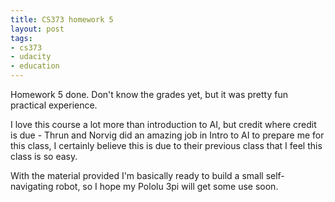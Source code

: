 ```yaml
--- 
title: CS373 homework 5
layout: post
tags: 
- cs373
- udacity
- education
---
```

Homework 5 done. Don't know the grades yet, but it was pretty fun practical
experience.

I love this course a lot more than introduction to AI, but credit where credit
is due - Thrun and Norvig did an amazing job in Intro to AI to prepare me for
this class, I certainly believe this is due to their previous class that I
feel this class is so easy.

With the material provided I'm basically ready to build a small self-
navigating robot, so I hope my Pololu 3pi will get some use soon.
